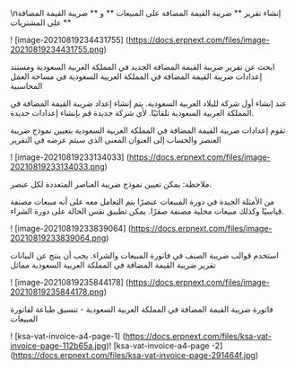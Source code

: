 \nإنشاء تقرير ** ضريبة القيمة المضافة على المبيعات ** و ** ضريبة القيمة المضافة على المشتريات **

! [image-20210819234431755] (https://docs.erpnext.com/files/image-20210819234431755.png)

ابحث عن تقرير ضريبة القيمة المضافة الجديد في المملكة العربية السعودية ومستند إعدادات ضريبة القيمة المضافة في المملكة العربية السعودية في مساحة العمل المحاسبية

عند إنشاء أول شركة للبلاد العربية السعودية. يتم إنشاء إعداد ضريبة القيمة المضافة في المملكة العربية السعودية تلقائيًا. لأي شركة جديدة قم بإنشاء إعدادات جديدة.

تقوم إعدادات ضريبة القيمة المضافة في المملكة العربية السعودية بتعيين نموذج ضريبة العنصر والحساب إلى العنوان المعني الذي سيتم عرضه في التقرير

! [image-20210819233134033] (https://docs.erpnext.com/files/image-20210819233134033.png)

ملاحظة: يمكن تعيين نموذج ضريبة العناصر المتعددة لكل عنصر.

من الأمثلة الجيدة في دورة المبيعات عنصرًا يتم التعامل معه على أنه مبيعات مصنفة قياسيًا وكذلك مبيعات محلية مصنفة صفرًا. يمكن تطبيق نفس الحالة على دورة الشراء.

! [image-20210819233839064] (https://docs.erpnext.com/files/image-20210819233839064.png)

استخدم قوالب ضريبة الصنف في فاتورة المبيعات والشراء. يجب أن ينتج عن البيانات تقرير ضريبة القيمة المضافة في المملكة العربية السعودية مماثل

! [image-20210819235844178] (https://docs.erpnext.com/files/image-20210819235844178.png)

فاتورة ضريبة القيمة المضافة في المملكة العربية السعودية - تنسيق طباعة لفاتورة المبيعات

! [ksa-vat-invoice-a4-page-1] (https://docs.erpnext.com/files/ksa-vat-invoice-page-112b65a.jpg)! [ksa-vat-invoice-a4-page -2] (https://docs.erpnext.com/files/ksa-vat-invoice-page-291464f.jpg)